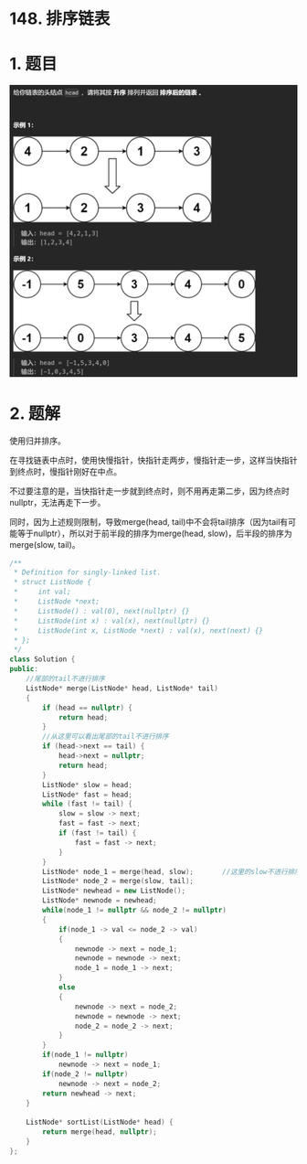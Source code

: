 # 148. 排序链表

# 1. 题目

![](image/image_pwGTrKvJuf.png)

# 2. 题解

使用归并排序。

在寻找链表中点时，使用快慢指针，快指针走两步，慢指针走一步，这样当快指针到终点时，慢指针刚好在中点。

不过要注意的是，当快指针走一步就到终点时，则不用再走第二步，因为终点时nullptr，无法再走下一步。

同时，因为上述规则限制，导致merge(head, tail)中不会将tail排序（因为tail有可能等于nullptr），所以对于前半段的排序为merge(head, slow)，后半段的排序为merge(slow, tail)。

```c++
/**
 * Definition for singly-linked list.
 * struct ListNode {
 *     int val;
 *     ListNode *next;
 *     ListNode() : val(0), next(nullptr) {}
 *     ListNode(int x) : val(x), next(nullptr) {}
 *     ListNode(int x, ListNode *next) : val(x), next(next) {}
 * };
 */
class Solution {
public:
    //尾部的tail不进行排序
    ListNode* merge(ListNode* head, ListNode* tail)
    {
        if (head == nullptr) {
            return head;
        }
        //从这里可以看出尾部的tail不进行排序
        if (head->next == tail) {
            head->next = nullptr;
            return head;
        }
        ListNode* slow = head;
        ListNode* fast = head;
        while (fast != tail) {
            slow = slow -> next;
            fast = fast -> next;
            if (fast != tail) {
                fast = fast -> next;
            }
        }
        ListNode* node_1 = merge(head, slow);       //这里的slow不进行排序
        ListNode* node_2 = merge(slow, tail);
        ListNode* newhead = new ListNode();
        ListNode* newnode = newhead;
        while(node_1 != nullptr && node_2 != nullptr)
        {
            if(node_1 -> val <= node_2 -> val)
            {
                newnode -> next = node_1;
                newnode = newnode -> next;
                node_1 = node_1 -> next;
            }
            else
            {
                newnode -> next = node_2;
                newnode = newnode -> next;
                node_2 = node_2 -> next;
            }
        }
        if(node_1 != nullptr)
            newnode -> next = node_1;
        if(node_2 != nullptr)
            newnode -> next = node_2;
        return newhead -> next;
    }

    ListNode* sortList(ListNode* head) {
        return merge(head, nullptr);
    }
};
```
